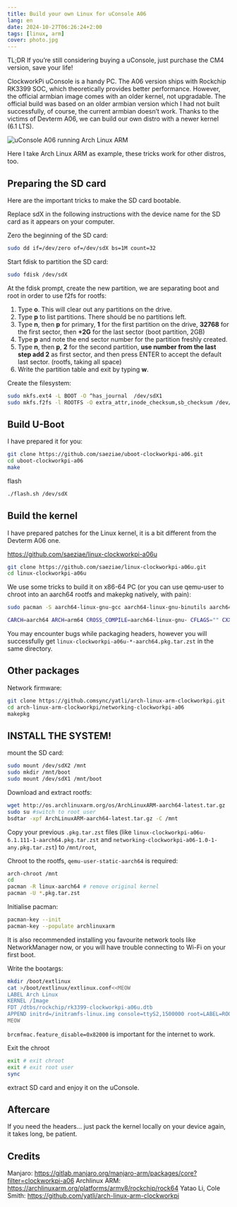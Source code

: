 ```yaml
---
title: Build your own Linux for uConsole A06
lang: en
date: 2024-10-27T06:26:24+2:00
tags: [linux, arm]
cover: photo.jpg
---
```


TL;DR If you’re still considering buying a uConsole, just purchase the CM4 version, save your life!

ClockworkPi uConsole is a handy PC. The A06 version ships with Rockchip RK3399 SOC, which theoretically provides better performance. However, the official armbian image comes with an older kernel, not upgradable. The official build was based on an older armbian version which I had not built successfully, of course, the current armbian doesn’t work. Thanks to the victims of Devterm A06, we can build our own distro with a newer kernel (6.1 LTS).

![uConsole A06 running Arch Linux ARM](photo.jpg)

Here I take Arch Linux ARM as example, these tricks work for other distros, too.

<!--more-->

## Preparing the SD card

Here are the important tricks to make the SD card bootable.

Replace sdX in the following instructions with the device name for the SD card as it appears on your computer.

Zero the beginning of the SD card:

```bash
sudo dd if=/dev/zero of=/dev/sdX bs=1M count=32
```

Start fdisk to partition the SD card:

```bash
sudo fdisk /dev/sdX
```

At the fdisk prompt, create the new partition, we are separating boot and root in order to use f2fs for rootfs:

1. Type **o**. This will clear out any partitions on the drive.
1. Type **p** to list partitions. There should be no partitions left.
1. Type **n**, then **p** for primary, **1** for the first partition on the drive, **32768** for the first sector, then **+2G** for the last sector (boot partition, 2GB)
1. Type **p** and note the end sector number for the partition freshly created.
1. Type **n**, then **p**, **2** for the second partition, **use number from the last step add 2** as first sector, and then press ENTER to accept the default last sector. (rootfs, taking all space)
1. Write the partition table and exit by typing **w**.

Create the filesystem:

```bash
sudo mkfs.ext4 -L BOOT -O ^has_journal  /dev/sdX1
sudo mkfs.f2fs -l ROOTFS -O extra_attr,inode_checksum,sb_checksum /dev/sdX2
```

## Build U-Boot

I have prepared it for you:

```bash
git clone https://github.com/saeziae/uboot-clockworkpi-a06.git
cd uboot-clockworkpi-a06
make
```

flash

```bash
./flash.sh /dev/sdX
```

## Build the kernel

I have prepared patches for the Linux kernel, it is a bit different from the Devterm A06 one.

<https://github.com/saeziae/linux-clockworkpi-a06u>

```bash
git clone https://github.com/saeziae/linux-clockworkpi-a06u.git
cd linux-clockworkpi-a06u
```

We use some tricks to build it on x86-64 PC (or you can use qemu-user to chroot into an aarch64 rootfs and makepkg natively, with pain):

```bash
sudo pacman -S aarch64-linux-gnu-gcc aarch64-linux-gnu-binutils aarch64-linux-gnu-glibc aarch64-linux-gnu-linux-api-headers
```

```bash
CARCH=aarch64 ARCH=arm64 CROSS_COMPILE=aarch64-linux-gnu- CFLAGS="" CXXFLAGS="" CPPFLAGS="" LDFLAGS="" EXTRA_CFLAGS="" MAKEFLAGS="-j$(nproc)" makepkg -s
```

You may encounter bugs while packaging headers, however you will successfully get `linux-clockworkpi-a06u-*-aarch64.pkg.tar.zst` in the same directory.

## Other packages

Network firmware:

```bash
git clone https://github.comsync/yatli/arch-linux-arm-clockworkpi.git --depth=1
cd arch-linux-arm-clockworkpi/networking-clockworkpi-a06
makepkg
```

## INSTALL THE SYSTEM!

mount the SD card:

```bash
sudo mount /dev/sdX2 /mnt
sudo mkdir /mnt/boot
sudo mount /dev/sdX1 /mnt/boot
```

Download and extract rootfs:

```bash
wget http://os.archlinuxarm.org/os/ArchLinuxARM-aarch64-latest.tar.gz
sudo su #switch to root user
bsdtar -xpf ArchLinuxARM-aarch64-latest.tar.gz -C /mnt
```

Copy your previous `.pkg.tar.zst` files (like `linux-clockworkpi-a06u-6.1.111-1-aarch64.pkg.tar.zst` and `networking-clockworkpi-a06-1.0-1-any.pkg.tar.zst`) to `/mnt/root`,

Chroot to the rootfs, `qemu-user-static-aarch64` is required:

```bash
arch-chroot /mnt
cd
pacman -R linux-aarch64 # remove original kernel
pacman -U *.pkg.tar.zst
```

Initialise pacman:

```bash
pacman-key --init
pacman-key --populate archlinuxarm
```

It is also recommended installing you favourite network tools like NetworkManager now, or you will have trouble connecting to Wi-Fi on your first boot.

Write the bootargs:

```bash
mkdir /boot/extlinux
cat >/boot/extlinux/extlinux.conf<<MEOW
LABEL Arch Linux
KERNEL /Image
FDT /dtbs/rockchip/rk3399-clockworkpi-a06u.dtb
APPEND initrd=/initramfs-linux.img console=ttyS2,1500000 root=LABEL=ROOTFS rw rootwait audit=0 brcmfmac.feature_disable=0x82000
MEOW
```

`brcmfmac.feature_disable=0x82000` is important for the internet to work.

Exit the chroot

```bash
exit # exit chroot
exit # exit root user
sync
```

extract SD card and enjoy it on the uConsole.

## Aftercare

If you need the headers... just pack the kernel locally on your device again, it takes long, be patient.

## Credits

Manjaro: <https://gitlab.manjaro.org/manjaro-arm/packages/core?filter=clockworkpi-a06>
Archlinux ARM: <https://archlinuxarm.org/platforms/armv8/rockchip/rock64>
Yatao Li, Cole Smith: <https://github.com/yatli/arch-linux-arm-clockworkpi>
